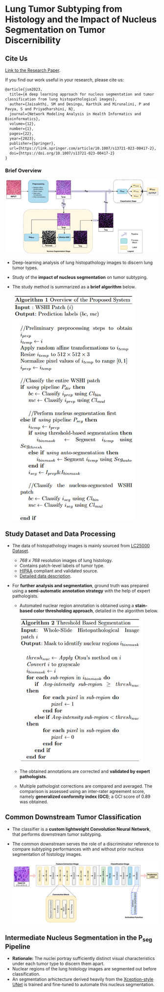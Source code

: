 # Lung Tumor Subtyping from Histology and the Impact of Nucleus Segmentation on Tumor Discernibility

## Cite Us

[Link to the Research Paper](https://link.springer.com/article/10.1007/s13721-023-00417-2).

If you find our work useful in your research, please cite us:

```
@article{jsm2023,
  title={A deep learning approach for nucleus segmentation and tumor classification from lung histopathological images},
  author={Jaisakthi, SM and Desingu, Karthik and Mirunalini, P and Pavya, S and Priyadharshini, N},
  journal={Network Modeling Analysis in Health Informatics and Bioinformatics},
  volume={12},
  number={1},
  pages={22},
  year={2023},
  publisher={Springer},
  url={https://link.springer.com/article/10.1007/s13721-023-00417-2},
  doi={https://doi.org/10.1007/s13721-023-00417-2}
}
```

### Brief Overview

<img src="./figures/to-publish/Overall-Flowchart_V3.jpg" width="750">

- Deep-learning analysis of lung histopathology images to discern lung tumor types.    
- Study of the **impact of nucleus segmentation** on tumor subtyping.
- The study method is summarized as a **brief algorithm** below.    
      
  <img src="./figures/Study-Method.png" width="400">

## Study Dataset and Data Processing

- The data of histopathology images is mainly sourced from [LC25000 Dataset](https://www.kaggle.com/datasets/andrewmvd/lung-and-colon-cancer-histopathological-images).
  - *768 x 768* resolution images of lung histology.
  - Contains patch-level labels of tumor type.
  - [HIPAA](https://www.cdc.gov/phlp/publications/topic/hipaa.html) compliant and validated source.
  - [Detailed data description](https://arxiv.org/abs/1912.12142v1).
  
- For **further analysis and segmentation**, ground truth was prepared using a **semi-automatic annotation strategy** with the help of expert pathologists.
  - Automated nuclear region annotation is obtained using a **stain-based color thresholding approach**, detailed in the algorithm below.   
        
    <img src="./figures/Annotation-Algorithm.png" width="400" />     
  - The obtained annotations are corrected and **validated by expert pathologists**.
  - Multiple pathologist corrections are compared and averaged. The comparison is assessed using an inter-rater agreement score, namely **generalized conformity index (GCI)**; a GCI score of 0.89 was obtained.

## Common Downstream Tumor Classification

- The classifier is a **custom lightweight Convolution Neural Network**, that performs downstream tumor subtyping.
- The common downstream serves the role of a discriminator reference to compare subtyping performances with and without prior nucleus segmentation of histology images.
   
  <img src="./figures/to-publish/Classifier-Overall_V2.jpg" width="600">

## Intermediate Nucleus Segmentation in the P<sub>seg</sub> Pipeline

- **Rationale:** The nuclei portray sufficiently distinct visual characteristics under each tumor type to discern them apart.
- Nuclear regions of the lung histology images are segmented out before classification.
- An segmentation arhictecture derived heavily from the [Xception-style UNet](https://keras.io/examples/vision/oxford_pets_image_segmentation/) is trained and fine-tuned to automate this nucleus segmentation.
